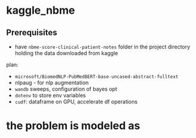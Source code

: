 # kaggle_nbme

## Prerequisites

- have `nbme-score-clinical-patient-notes` folder in the project directory holding the data downloaded from kaggle


plan:

- `microsoft/BiomedNLP-PubMedBERT-base-uncased-abstract-fulltext`
- nlpaug - for nlp augmentation
- `wandb` sweeps, configuration of bayes opt
- `dotenv` to store env variables
- `cudf`: dataframe on GPU, accelerate df operations

# the problem is modeled as 



